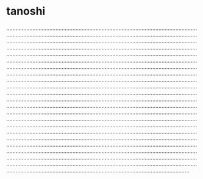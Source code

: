 # tanoshi
...............................................................................................................................................................................................................................................................................................................................................................................................................................................................................................................................................................................................................................................................................................................................................................................................................................................................................................................................................................................................................................................................................................................................................................................................................................................................................................................................................................................................................................................................................................................................................................................................................................................................................................................................................................................................................................................................................................................................................................................................................................................................................................................................................................................................................................................................................................................................................................................................................................................................................................................................................................................................................................................................................................................................................................................................................................................................................................................................................................